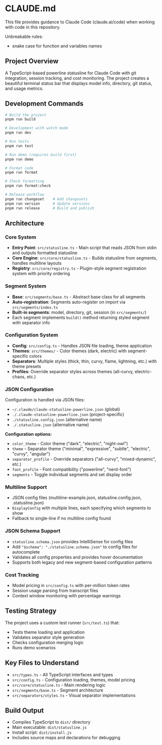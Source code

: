 # CLAUDE.md

This file provides guidance to Claude Code (claude.ai/code) when
working with code in this repository.

Unbreakable rules:

- snake case for function and variables names

## Project Overview

A TypeScript-based powerline statusline for Claude Code with git
integration, session tracking, and cost monitoring. The project
creates a beautiful terminal status bar that displays model info,
directory, git status, and usage metrics.

## Development Commands

```bash
# Build the project
pnpm run build

# Development with watch mode
pnpm run dev

# Run tests
pnpm run test

# Run demo (requires build first)
pnpm run demo

# Format code
pnpm run format

# Check formatting
pnpm run format:check

# Release workflow
pnpm run changeset    # Add changesets
pnpm run version      # Update versions
pnpm run release      # Build and publish
```

## Architecture

### Core System

- **Entry Point**: `src/statusline.ts` - Main script that reads JSON
  from stdin and outputs formatted statusline
- **Core Engine**: `src/core/statusline.ts` - Builds statusline from
  segments, handles multiline layouts
- **Registry**: `src/core/registry.ts` - Plugin-style segment
  registration system with priority ordering

### Segment System

- **Base**: `src/segments/base.ts` - Abstract base class for all
  segments
- **Auto-registration**: Segments auto-register on import via
  `src/segments/index.ts`
- **Built-in segments**: model, directory, git, session (in
  `src/segments/`)
- Each segment implements `build()` method returning styled segment
  with separator info

### Configuration System

- **Config**: `src/config.ts` - Handles JSON file loading, theme application
- **Themes**: `src/themes/` - Color themes (dark, electric) with
  segment-specific colors
- **Separators**: Multiple styles (thick, thin, curvy, flame,
  lightning, etc.) with theme presets
- **Profiles**: Override separator styles across themes (all-curvy,
  electric-chaos, etc.)

### JSON Configuration

Configuration is handled via JSON files:
- `~/.claude/claude-statusline-powerline.json` (global)
- `./.claude-statusline-powerline.json` (project-specific)
- `./statusline.config.json` (alternative name)
- `./.statusline.json` (alternative name)

**Configuration options:**
- `color_theme` - Color theme ("dark", "electric", "night-owl")
- `theme` - Separator theme ("minimal", "expressive", "subtle", "electric", "curvy", "angular")
- `separator_profile` - Override separators ("all-curvy", "mixed-dynamic", etc.)
- `font_profile` - Font compatibility ("powerline", "nerd-font")
- `segments` - Toggle individual segments and set display order

### Multiline Support

- JSON config files (multiline-example.json, statusline.config.json,
  .statusline.json)
- `DisplayConfig` with multiple lines, each specifying which segments
  to show
- Fallback to single-line if no multiline config found

### JSON Schema Support

- `statusline.schema.json` provides IntelliSense for config files
- Add `"$schema": "./statusline.schema.json"` to config files for
  autocomplete
- Validates all config properties and provides hover documentation
- Supports both legacy and new segment-based configuration patterns

### Cost Tracking

- Model pricing in `src/config.ts` with per-million token rates
- Session usage parsing from transcript files
- Context window monitoring with percentage warnings

## Testing Strategy

The project uses a custom test runner (`src/test.ts`) that:

- Tests theme loading and application
- Validates separator style generation
- Checks configuration merging logic
- Runs demo scenarios

## Key Files to Understand

- `src/types.ts` - All TypeScript interfaces and types
- `src/config.ts` - Configuration loading, themes, model pricing
- `src/core/statusline.ts` - Main rendering logic
- `src/segments/base.ts` - Segment architecture
- `src/separators/styles.ts` - Visual separator implementations

## Build Output

- Compiles TypeScript to `dist/` directory
- Main executable: `dist/statusline.js`
- Install script: `dist/install.js`
- Includes source maps and declarations for debugging
